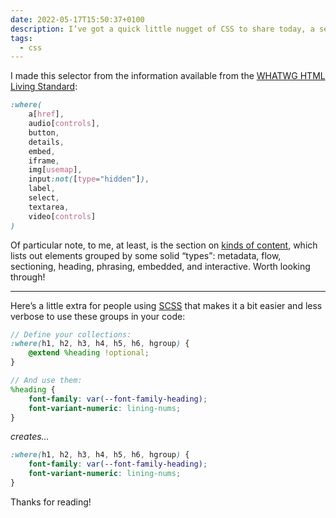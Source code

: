 ```yaml
---
date: 2022-05-17T15:50:37+0100
description: I’ve got a quick little nugget of CSS to share today, a selector containing all <a href="https://html.spec.whatwg.org/multipage/dom.html#interactive-content-2">interactive content</a>.
tags:
  - css
---
```


I made this selector from the information available from the [WHATWG HTML Living Standard](https://html.spec.whatwg.org/multipage/dom.html):

```css
:where(
	a[href],
	audio[controls],
	button,
	details,
	embed,
	iframe,
	img[usemap],
	input:not([type="hidden"]),
	label,
	select,
	textarea,
	video[controls]
)
```

Of particular note, to me, at least, is the section on [kinds of content](https://html.spec.whatwg.org/multipage/dom.html#kinds-of-content), which lists out elements grouped by some solid <q>types</q>: metadata, flow, sectioning, heading, phrasing, embedded, and interactive. Worth looking through!

---

Here’s a little extra for people using [SCSS](https://sass-lang.com/) that makes it a bit easier and less verbose to use these groups in your code:

```scss
// Define your collections:
:where(h1, h2, h3, h4, h5, h6, hgroup) {
	@extend %heading !optional;
}

// And use them:
%heading {
	font-family: var(--font-family-heading);
	font-variant-numeric: lining-nums;
}
```

<p class="center" style="max-width: 100%"><em>creates…</em></p>

```css
:where(h1, h2, h3, h4, h5, h6, hgroup) {
	font-family: var(--font-family-heading);
	font-variant-numeric: lining-nums;
}
```

Thanks for reading!
